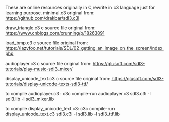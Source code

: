 These are online resources originally in C,rewrite in c3 language just for learning purpose.
minimal.c3 original from:
https://github.com/drakbar/sdl3.c3l

draw_triangle.c3 c source file original from:
https://www.cnblogs.com/xrunning/p/18263891

load_bmp.c3 c source file original from:
https://lazyfoo.net/tutorials/SDL/02_getting_an_image_on_the_screen/index.php

audioplayer.c3 c source file original from:
https://glusoft.com/sdl3-tutorials/play-music-sdl3_mixer/

display_unicode_text.c3 c source file original from:
https://glusoft.com/sdl3-tutorials/display-unicode-texts-sdl3-ttf/

to compile audioplayer.c3 :
c3c compile-run audioplayer.c3 sdl3.c3i -l sdl3.lib -l sdl3_mixer.lib

to compile display_unicode_text.c3:
c3c compile-run display_unicode_text.c3 sdl3.c3i -l sdl3.lib  -l sdl3_ttf.lib
